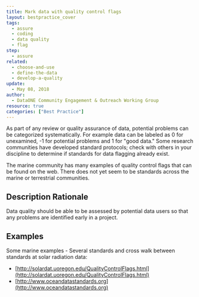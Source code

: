 ```yaml
---
title: Mark data with quality control flags
layout: bestpractice_cover
tags:
  - assure
  - coding
  - data quality
  - flag
step:
  - assure
related:
  - choose-and-use
  - define-the-data
  - develop-a-quality
update:
  - May 08, 2018
author:
  - DataONE Community Engagement & Outreach Working Group
resource: true
categories: ["Best Practice"]
---
```




As part of any review or quality assurance of data, potential problems can be categorized systematically. For example data can be labeled as 0 for unexamined, -1 for potential problems and 1 for "good data." Some research communities have developed standard protocols; check with others in your discipline to determine if standards for data flagging already exist.

The marine community has many examples of quality control flags that can be found on the web. There does not yet seem to be standards across the marine or terrestrial communities.

## Description Rationale

Data quality should be able to be assessed by potential data users so that any problems are identified early in a project.

## Examples

Some marine examples - Several standards and cross walk between standards at
solar radiation data:
- [http://solardat.uoregon.edu/QualityControlFlags.html](http://solardat.uoregon.edu/QualityControlFlags.html)
- [http://www.oceandatastandards.org](http://www.oceandatastandards.org)

